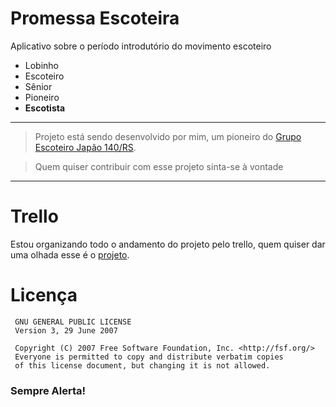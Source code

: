 # Promessa Escoteira
Aplicativo sobre o período introdutório do movimento escoteiro

* Lobinho
* Escoteiro
* Sênior
* Pioneiro
* **Escotista**

-------
>Projeto está sendo desenvolvido por mim, um pioneiro do [Grupo Escoteiro Japão 140/RS](https://gejapao.com.br/).

>Quem quiser contribuir com esse projeto sinta-se à vontade

-------

# Trello
Estou organizando todo o andamento do projeto pelo trello, quem quiser dar uma olhada esse é o [projeto](https://trello.com/b/qXhI87JZ/app-promessa).

# Licença
```
 GNU GENERAL PUBLIC LICENSE
 Version 3, 29 June 2007

 Copyright (C) 2007 Free Software Foundation, Inc. <http://fsf.org/>
 Everyone is permitted to copy and distribute verbatim copies
 of this license document, but changing it is not allowed.
 ```

### Sempre Alerta!
